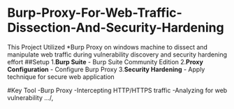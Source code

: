 # Burp-Proxy-For-Web-Traffic-Dissection-And-Security-Hardening
This Project Utilized *Burp Proxy on windows machine to dissect and manipulate web traffic during vulnerability discovery and security hardening effort
##Setup
1.**Burp Suite** - Burp Suite Community Edition
2.**Proxy Configuration** - Configure  Burp Proxy
3.**Security Hardening** - Apply technique for secure web application

#Key Tool 
-Burp Proxy 
-Intercepting HTTP/HTTPS traffic 
-Analyzing for web vulnerability .../,<script>, SQL Syntax, warning etc
-Modifying Request and response for Testing 

## Usage 
1.Started Burp Suite on  windows  machine
2.Configured the browser to use Burp as a proxy
3.Analyze traffic, Intercept request, and manipulate data for vulnerability testing 

- POST -Where input is sent
- GET- Reveal URL base parameter

-Satus Code Filter 
 200 - Normal Page
 204 - No content 
 302- Redirect
 401,403 - Authentication Error
 
Cookie Analysis/search for set cookie
HttpOnly
Secure 
Same site

##Screen Shot
Analyzed   traffic, intercepted request,and manipulated data for vulnerability testing .../,<script> SQL,Syntax warning etc

<img width="960" alt="Search For Script " src="https://github.com/user-attachments/assets/bfc3f908-9dc2-4cba-b039-4d95b5bba9aa" />
<img width="252" alt="Search For Set Cookie" src="https://github.com/user-attachments/assets/d685bdb2-380c-4e5a-9035-77aef9829f84" />
<img width="960" alt="GET Frame1" src="https://github.com/user-attachments/assets/27a1c5e8-7f03-4454-9b2e-69dd431f73be" />
<img width="960" alt="Satus Set Code Filter" src="https://github.com/user-attachments/assets/08537afc-0e05-4d57-bb7d-64deac7cae8c" />


